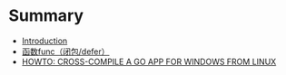 # Summary

* [Introduction](README.md)
* [函数func（闭包\/defer）](chapter1.md)
* [HOWTO: CROSS-COMPILE A GO APP FOR WINDOWS FROM LINUX](howto-cross-compile-a-go-app-for-windows-from-linux.md)

